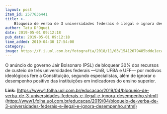 ```yaml
---
layout: post
item_id: 2577636441
title: >-
    Bloqueio de verba de 3 universidades federais é ilegal e ignora desempenho
author: Tatu D'Oquei
date: 2019-05-01 09:12:18
pub_date: 2019-05-01 09:12:18
time_added: 2019-04-30 17:54:00
category: 
image: https://f.i.uol.com.br/fotografia/2018/11/03/15412679485bdde1eca592f_1541267948_3x2_rt.jpg
---
```


O anúncio do governo Jair Bolsonaro (PSL) de bloquear 30% dos recursos de custeio de três universidades federais —UnB, UFBA e UFF— por motivos ideológicos fere a Constituição, segundo especialistas, além de ignorar o desempenho positivo das instituições em indicadores do ensino superior.

**Link:** [https://www1.folha.uol.com.br/educacao/2019/04/bloqueio-de-verba-de-3-universidades-federais-e-ilegal-e-ignora-desempenho.shtml](https://www1.folha.uol.com.br/educacao/2019/04/bloqueio-de-verba-de-3-universidades-federais-e-ilegal-e-ignora-desempenho.shtml)

